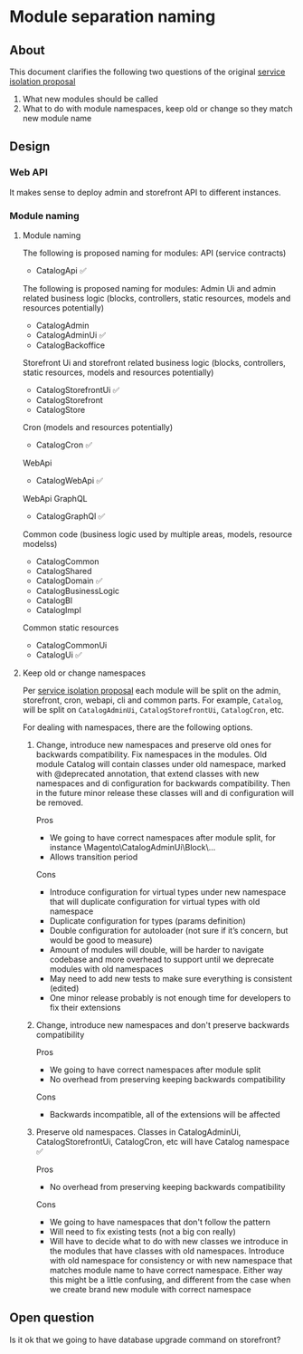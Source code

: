 # Module separation naming

## About

This document clarifies the following two questions of the original [service isolation proposal](service-isolation.md)
1. What new modules should be called
2. What to do with module namespaces, keep old or change so they match new module name

## Design

### Web API
It makes sense to deploy admin and storefront API to different instances.

### Module naming

1. Module naming

    The following is proposed naming for modules:
    API (service contracts)
    * CatalogApi :white_check_mark:
    
    The following is proposed naming for modules:
    Admin Ui and admin related business logic (blocks, controllers, static resources, models and resources potentially)
    * CatalogAdmin
    * CatalogAdminUi :white_check_mark:
    * CatalogBackoffice
    
    Storefront Ui and storefront related business logic (blocks, controllers, static resources, models and resources potentially)
    * CatalogStorefrontUi :white_check_mark:
    * CatalogStorefront
    * CatalogStore
    
    Cron (models and resources potentially)
    * CatalogCron :white_check_mark:
    
    WebApi
    * CatalogWebApi :white_check_mark:
    
    WebApi GraphQL
    * CatalogGraphQl :white_check_mark:
    
    Common code (business logic used by multiple areas, models, resource modelss)
    * CatalogCommon
    * CatalogShared
    * CatalogDomain :white_check_mark:
    * CatalogBusinessLogic
    * CatalogBl
    * CatalogImpl
    
    Common static resources
    * CatalogCommonUi
    * CatalogUi :white_check_mark:

2. Keep old or change namespaces

    Per [service isolation proposal](service-isolation.md) each module will be split on the admin, storefront, cron, webapi, cli and common parts. For example, `Catalog`, will be split on `CatalogAdminUi`, `CatalogStorefrontUi`, `CatalogCron`, etc.
    
    For dealing with namespaces, there are the following options.
    
    1. Change, introduce new namespaces and preserve old ones for backwards compatibility. Fix namespaces in the modules. Old module Catalog will contain classes under old namespace, marked with @deprecated annotation, that extend classes with new namespaces and di configuration for backwards compatibility. Then in the future minor release these classes will and di configuration will be removed.
        
        Pros
        * We going to have correct namespaces after module split, for instance \Magento\CatalogAdminUi\Block\…
        * Allows transition period
        
        Cons
        * Introduce configuration for virtual types under new namespace that will duplicate configuration for virtual types with old namespace
        * Duplicate configuration for types (params definition)
        * Double configuration for autoloader (not sure if it’s concern, but would be good to measure)
        * Amount of modules will double, will be harder to navigate codebase and more overhead to support until we deprecate modules with old namespaces
        * May need to add new tests to make sure everything is consistent (edited) 
        * One minor release probably is not enough time for developers to fix their extensions
    
    2. Change, introduce new namespaces and don't preserve backwards compatibility
        
        Pros
        * We going to have correct namespaces after module split
        * No overhead from preserving keeping backwards compatibility
        
        Cons
        * Backwards incompatible, all of the extensions will be affected
    
    3. Preserve old namespaces. Classes in CatalogAdminUi, CatalogStorefrontUi, CatalogCron, etc will have Catalog namespace :white_check_mark:
        
        Pros
        * No overhead from preserving keeping backwards compatibility
        
        Cons
        * We going to have namespaces that don't follow the pattern
        * Will need to fix existing tests (not a big con really)
        * Will have to decide what to do with new classes we introduce in the modules that have classes with old namespaces. Introduce with old namespace for consistency or with new namespace that matches module name to have correct namespace. Either way this might be a little confusing, and different from the case when we create brand new module with correct namespace

## Open question
Is it ok that we going to have database upgrade command on storefront?